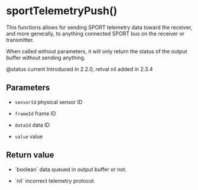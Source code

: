 # sportTelemetryPush()



This functions allows for sending SPORT telemetry data toward the receiver,
and more generally, to anything connected SPORT bus on the receiver or transmitter.

When called without parameters, it will only return the status of the output buffer without sending anything.

@status current Introduced in 2.2.0, retval nil added in 2.3.4


## Parameters

* `sensorId`  physical sensor ID

* `frameId`   frame ID

* `dataId`    data ID

* `value`     value



## Return value

* \`boolean\`  data queued in output buffer or not.

* \`nil\`      incorrect telemetry protocol.



